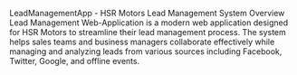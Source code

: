 LeadManagementApp - HSR Motors Lead Management System
Overview
Lead Management Web-Application is a modern web application designed for HSR Motors to streamline their lead management process. The system helps sales teams and business managers collaborate effectively while managing and analyzing leads from various sources including Facebook, Twitter, Google, and offline events.
